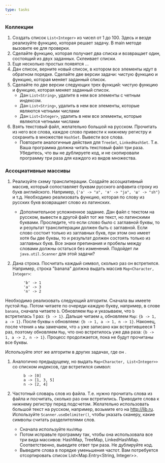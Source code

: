 ```yaml
---
type: tasks
---
```


### Коллекции
1. Создать список `List<Integer>` из чисел от 1 до 100. Здесь и везде реализуйте функцию, которая решает задачу. В main методе
вызовите ее для проверки.
1. Сделайте функцию, которая получает два списка и возвращает один, состоящий из двух заданных. Склеивает списки.
1. Еще несколько простых появятся ...
1. Дан список, верните новый список, в котором все элементы идут в обратном порядке.
Сделайте две версии задачи: чистую функцию и функцию, которая меняет заданный список.
1. Сделайте по две версии следующих трех функций: чистую функцию и функцию, которая меняет заданный список.
   * Дан `List<String>`, удалите в нем все элементы с четным индексом.
   * Дан `List<String>`, удалить в нем все элементы, которые являются четными числами
   * Дан `List<Integer>`, удалить в нем все элементы, которые являются четными числами
1. Взять текстовый файл, желательно большой на русском. Прочитать из него все слова, каждое слово привести к нижнему регистру и
   сохранить в множестве `HashSet`. Вывести все слова.
   * Повторите аналогичные действия для `TreeSet`, `LinkedHashSet`. Т.е. Ваша программа должна читать текстовый файл три раза.
   Убедитесь, что вы не дублируете код, и не скопировали программу три раза для каждого из видов множества.
   
### Ассоциативные массивы
1. Реализуйте схему транслитерации. Создайте ассоциативный массив, который сопоставляет буквам русского алфавита строку из
букв английского. Например, `{'а' -> "a", 'я' -> "ja", 'ш' -> "sh"}` и т.д. Необходимо реализовать функцию, которая по слову
из русских букв возвращает слово из латинских.

    * Дополнительное усложненное задание. Дан файл с текстом на русском, вывести в другой файл тот же текст, но латинскими буквами. Проследите,
    что если слово было с заглавной буквы, то и результат транслитерации должен быть с заглавной. Если слово состоит только из
    заглавных букв, при этом оно имеет хотя бы две буквы, то и результат должен состоять только из заглавных букв. Все знаки
    препинания и пробелы между словами должны остаться без изменений. Подойдет ли `java.util.Scanner` для этой задачи?

1. Дана строка. Посчитать каждый символ, сколько раз он встретился. Например, строка "banana" должна выдать массив `Map<Character, Integer>`:

            'b' -> 1
            'a' -> 3
            'n' -> 2

Необходимо реализовать следующий алгоритм. Сначала вы имеете пустой `Map`. Потом читаете по очереди каждую букву, например, в слове `banana`,
сначала читаете `b`.
Обновляем `Map` и указываем, что `b` встретилась 1 раз: `{b -> 1}`. Дальше читаем `a`, обновляем `Map`: `{b -> 1, a -> 1}`. После буквы `n`
обновляем: `{b -> 1, a -> 1, n -> 1}`. Наконец, после чтения `a` мы замечаем, что `a` уже записано как встретившееся 1 раз,
поэтому обновляем `Map`, что оно встретилось уже два раза: `{b -> 1, a -> 2, n -> 1}`. Процесс продолжается, пока не будут прочитаны
все буквы.

Используйте этот же алгоритм в других задачах, где он .

1. Аналогично предыдущему, но выдать `Map<Character, List<Integer>>` со списком индексов, где встретился символ:

            b -> [0]
            a -> [1, 3, 5]
            n -> [2, 4]
            
1. Частотный словарь слов из файла. Т.е. нужно прочитать слова из файла и посчитать, сколько раз они встретились. Приводите слова к нижнему регистру перед подсчетом. Желательно использовать большой текст на русском, например, возьмите его на http://lib.ru. Используйте `Scanner.useDelimiter()`, чтобы указать сканеру, какие символы считать разделителями слов.
   * Сначала используйте `HashMap`
   * Потом исправьте программу так, чтобы она использовала все три вида массивов: HashMap, TreeMap, LinkedHashMap. Соответственно, выведите ответ три раза. Не дублируйте код.
   * Выведите слова в порядке уменьшения частот. Вам потребуется отсортировать список List<Map.Entry<String, Integer>>.


